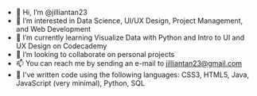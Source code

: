 - 👋 Hi, I’m @jilliantan23
- 👀 I’m interested in Data Science, UI/UX Design, Project Management, and Web Development
- 🌱 I’m currently learning Visualize Data with Python and Intro to UI and UX Design on Codecademy
- 💞️ I’m looking to collaborate on personal projects
- 📫 You can reach me by sending an e-mail to jilliantan23@gmail.com
- 📝 I've written code using the following languages: CSS3, HTML5, Java, JavaScript (very minimal), Python, SQL

<!---
jilliantan23/jilliantan23 is a ✨ special ✨ repository because its `README.md` (this file) appears on your GitHub profile.
You can click the Preview link to take a look at your changes.
--->
